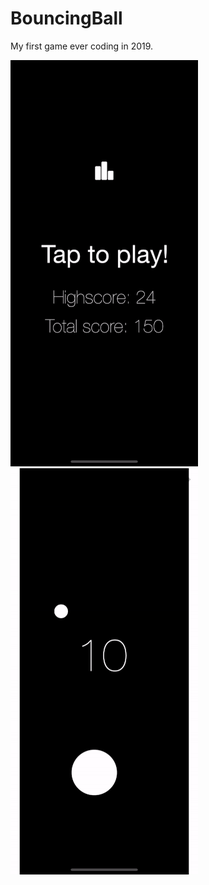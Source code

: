 # BouncingBall

My first game ever coding in 2019.

![homescreen](BouncingBall/Images/homescreen.gif)
![gameplay](BouncingBall/Images/ingame.gif)
